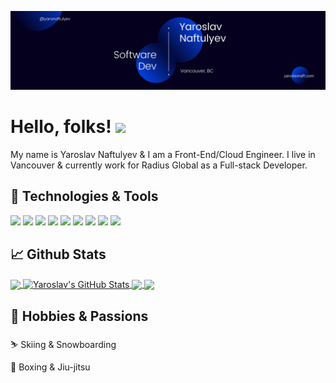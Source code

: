 [![Header](./Banner.png "Header")](http://www.yaroslavnaft.com/)


# Hello, folks! <img src="https://raw.githubusercontent.com/MartinHeinz/MartinHeinz/master/wave.gif" width="30px">

My name is Yaroslav Naftulyev & I am a Front-End/Cloud Engineer. I live in Vancouver & currently work for Radius Global as a Full-stack Developer.


## 🧰 Technologies & Tools

![](https://img.shields.io/badge/Framework-React-informational?style=flat&logo=<LOGO_NAME>&logoColor=white&color=blue) ![](https://img.shields.io/badge/Framework-Express-informational?style=flat&logo=<LOGO_NAME>&logoColor=white&color=blue) ![](https://img.shields.io/badge/Language-Javascript-informational?style=flat&logo=<LOGO_NAME>&logoColor=white&color=blue) ![](https://img.shields.io/badge/Cloud-AWS-informational?style=flat&logo=<LOGO_NAME>&logoColor=white&color=blue) 
 ![](https://img.shields.io/badge/Libraries-Tailwind-informational?style=flat&logo=<LOGO_NAME>&logoColor=white&color=blue) ![](https://img.shields.io/badge/Cloud-AWS-informational?style=flat&logo=<LOGO_NAME>&logoColor=white&color=blue) ![](https://img.shields.io/badge/Databases-MySQL-informational?style=flat&logo=<LOGO_NAME>&logoColor=white&color=blue) ![](https://img.shields.io/badge/Databases-DynamoDB-informational?style=flat&logo=<LOGO_NAME>&logoColor=white&color=blue) ![](https://img.shields.io/badge/Databases-MongoDB-informational?style=flat&logo=<LOGO_NAME>&logoColor=white&color=blue)


## 📈 Github Stats

<a href="https://github.com/Yaroslav-Naft/Yaroslav-Naft">
  <img align="center" src="https://github-readme-stats.vercel.app/api/top-langs/?username=Yaroslav-Naft&theme=blueberry&langs_count=3" />
</a> 

<a href="https://github.com/Yaroslav-Naft/Yaroslav-Naft">
  <img align="center" src="https://github-readme-stats.vercel.app/api?username=Yaroslav-Naft&show_icons=true&line_height=27&count_private=true&theme=blueberry" alt="Yaroslav's GitHub Stats" />
</a> 

<a href="https://github.com/Yaroslav-Naft/CrossTrails-Dating">
    <img align="center" src="https://github-readme-stats.vercel.app/api/pin/?username=Yaroslav-Naft&repo=CrossTrails-Dating&theme=blueberry" /> 
</a> 

<a href="https://github.com/Yaroslav-Naft/industry-project-agilitek-frontend">
    <img align="center" src="https://github-readme-stats.vercel.app/api/pin/?username=Yaroslav-Naft&repo=industry-project-agilitek-frontend&theme=blueberry" />
</a> 



## 🗻 Hobbies & Passions

⛷️ Skiing & Snowboarding

🥊 Boxing & Jiu-jitsu


